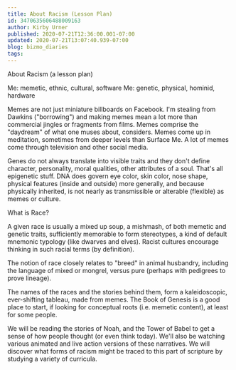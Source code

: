 ```yaml
---
title: About Racism (Lesson Plan)
id: 3470635606488009163
author: Kirby Urner
published: 2020-07-21T12:36:00.001-07:00
updated: 2020-07-21T13:07:40.939-07:00
blog: bizmo_diaries
tags: 
---
```


[](https://www.flickr.com/photos/kirbyurner/50138249346/in/dateposted-public/)

About Racism (a lesson plan)

Me: memetic, ethnic, cultural, software
Me: genetic, physical, hominid, hardware

Memes are not just miniature billboards on Facebook. I'm stealing from Dawkins ("borrowing") and making memes mean a lot more than commercial jingles or fragments from films. Memes comprise the "daydream" of what one muses about, considers. Memes come up in meditation, sometimes from deeper levels than Surface Me. A lot of memes come through television and other social media.

Genes do not always translate into visible traits and they don't define character, personality, moral qualities, other attributes of a soul. That's all epigenetic stuff. DNA does govern eye color, skin color, nose shape, physical features (inside and outside) more generally, and because physically inherited, is not nearly as transmissible or alterable (flexible) as memes or culture. 

What is Race? 

A given race is usually a mixed up soup, a mishmash, of both memetic and genetic traits, sufficiently memorable to form stereotypes, a kind of default mnemonic typology (like dwarves and elves). Racist cultures encourage thinking in such racial terms (by definition). 

The notion of race closely relates to "breed" in animal husbandry, including the language of mixed or mongrel, versus pure (perhaps with pedigrees to prove lineage). 

The names of the races and the stories behind them, form a kaleidoscopic, ever-shifting tableau, made from memes. The Book of Genesis is a good place to start, if looking for conceptual roots (i.e. memetic content), at least for some people. 

We will be reading the stories of Noah, and the Tower of Babel to get a sense of how people thought (or even think today). We'll also be watching various animated and live action versions of these narratives. We will discover what forms of racism might be traced to this part of scripture by studying a variety of curricula.